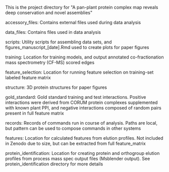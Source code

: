 This is the project directory for "A pan-plant protein complex map reveals deep conservation and novel assemblies"

accessory_files: Contains external files used during data analysis

data_files: Contains files used in data analysis
 
scripts: Utility scripts for assembling data sets, and figures_manuscript_[date].Rmd used to create plots for paper figures

training: Location for training models, and output annotated co-fractionation mass spectrometry (CF-MS) scored edges
 
feature_selection: Location for running feature selection on training-set labeled feature matrix

structure: 3D protein structures for paper figures

gold_standard: Gold standard training and test interactions. Positive interactions were derived from CORUM protein complexes supplemented with known plant PPI, and negative interactions composed of random pairs present in full feature matrix

records: Records of commands run in course of analysis. Paths are local, but pattern can be used to compose commands in other systems

features: Location for calculated features from elution profiles. Not included in Zenodo due to size, but can be extracted from full feature_matrix

protein_identification: Location for creating protein and orthogroup elution profiles from process mass spec output files (Msblender output). See protein_identification directory for more details

